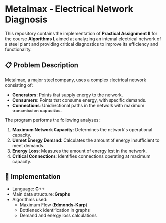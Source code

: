 # Metalmax - Electrical Network Diagnosis

This repository contains the implementation of **Practical Assignment II** for the course **Algorithms I**, aimed at analyzing an internal electrical network of a steel plant and providing critical diagnostics to improve its efficiency and functionality.

## 📋 Problem Description

Metalmax, a major steel company, uses a complex electrical network consisting of:
- **Generators**: Points that supply energy to the network.
- **Consumers**: Points that consume energy, with specific demands.
- **Connections**: Unidirectional paths in the network with maximum transmission capacities.

The program performs the following analyses:
1. **Maximum Network Capacity**: Determines the network's operational capacity.
2. **Unmet Energy Demand**: Calculates the amount of energy insufficient to meet demands.
3. **Energy Loss**: Measures the amount of energy lost in the network.
4. **Critical Connections**: Identifies connections operating at maximum capacity.

## 🔧 Implementation

- Language: **C++**
- Main data structure: **Graphs**
- Algorithms used:
  - Maximum Flow (**Edmonds-Karp**)
  - Bottleneck identification in graphs
  - Demand and energy loss calculations
